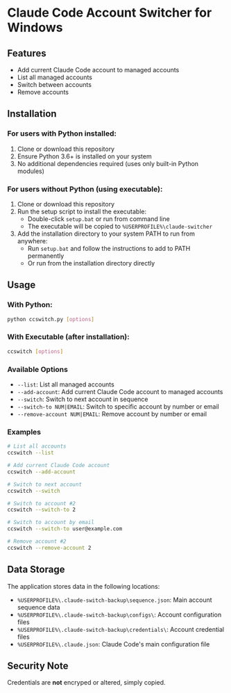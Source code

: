 # Claude Code Account Switcher for Windows

## Features

- Add current Claude Code account to managed accounts
- List all managed accounts
- Switch between accounts
- Remove accounts

## Installation

### For users with Python installed:

1. Clone or download this repository
2. Ensure Python 3.6+ is installed on your system
3. No additional dependencies required (uses only built-in Python modules)

### For users without Python (using executable):

1. Clone or download this repository
2. Run the setup script to install the executable:
   - Double-click `setup.bat` or run from command line
   - The executable will be copied to `%USERPROFILE%\claude-switcher`
3. Add the installation directory to your system PATH to run from anywhere:
   - Run `setup.bat` and follow the instructions to add to PATH permanently
   - Or run from the installation directory directly

## Usage

### With Python:
```bash
python ccswitch.py [options]
```

### With Executable (after installation):
```bash
ccswitch [options]
```

### Available Options

- `--list`: List all managed accounts
- `--add-account`: Add current Claude Code account to managed accounts
- `--switch`: Switch to next account in sequence
- `--switch-to NUM|EMAIL`: Switch to specific account by number or email
- `--remove-account NUM|EMAIL`: Remove account by number or email

### Examples

```bash
# List all accounts
ccswitch --list

# Add current Claude Code account
ccswitch --add-account

# Switch to next account
ccswitch --switch

# Switch to account #2
ccswitch --switch-to 2

# Switch to account by email
ccswitch --switch-to user@example.com

# Remove account #2
ccswitch --remove-account 2
```

## Data Storage

The application stores data in the following locations:

- `%USERPROFILE%\.claude-switch-backup\sequence.json`: Main account sequence data
- `%USERPROFILE%\.claude-switch-backup\configs\`: Account configuration files
- `%USERPROFILE%\.claude-switch-backup\credentials\`: Account credential files
- `%USERPROFILE%\.claude.json`: Claude Code's main configuration file

## Security Note

Credentials are **not** encryped or altered, simply copied.

